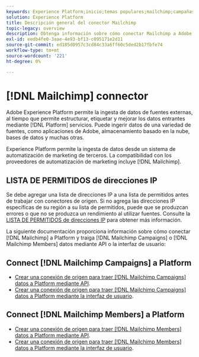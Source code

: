 ```yaml
---
keywords: Experience Platform;inicio;temas populares;mailchimp;campañas mailchimp;miembros mailchimp
solution: Experience Platform
title: Descripción general del conector Mailchimp
topic-legacy: overview
description: Obtenga información sobre cómo conectar Mailchimp a Adobe Experience Platform mediante API o la interfaz de usuario.
exl-id: eedb4fe0-3aae-4e93-bf13-c095171e2d11
source-git-commit: ed185d0957c3cd84c33a6ff60c5ded2b17fbfe74
workflow-type: tm+mt
source-wordcount: '221'
ht-degree: 0%

---
```


# [!DNL Mailchimp] connector

Adobe Experience Platform permite la ingesta de datos de fuentes externas, al tiempo que permite estructurar, etiquetar y mejorar los datos entrantes mediante [!DNL Platform] servicios. Puede ingerir datos de una variedad de fuentes, como aplicaciones de Adobe, almacenamiento basado en la nube, bases de datos y muchas otras.

Experience Platform permite la ingesta de datos desde un sistema de automatización de marketing de terceros. La compatibilidad con los proveedores de automatización de marketing incluye [!DNL Mailchimp].

## LISTA DE PERMITIDOS de direcciones IP

Se debe agregar una lista de direcciones IP a una lista de permitidos antes de trabajar con conectores de origen. Si no agrega las direcciones IP específicas de su región a su lista de permitidos, puede que se produzcan errores o que no se produzca un rendimiento al utilizar fuentes. Consulte la [LISTA DE PERMITIDOS de direcciones IP](../../ip-address-allow-list.md) para obtener más información.

La siguiente documentación proporciona información sobre cómo conectar [!DNL Mailchimp] a Platform y traiga [!DNL Mailchimp Campaigns] o [!DNL Mailchimp Members] datos mediante API o la interfaz de usuario:

## Connect [!DNL Mailchimp Campaigns] a Platform

* [Crear una conexión de origen para traer [!DNL Mailchimp Campaigns] datos a Platform mediante API](../../tutorials/api/create/marketing-automation/mailchimp-campaign.md).
* [Crear una conexión de origen para traer [!DNL Mailchimp Campaigns] datos a Platform mediante la interfaz de usuario](../../tutorials/ui/create/marketing-automation/mailchimp-campaigns.md).

## Connect [!DNL Mailchimp Members] a Platform

* [Crear una conexión de origen para traer [!DNL Mailchimp Members] datos a Platform mediante API](../../tutorials/api/create/marketing-automation/mailchimp-members.md).
* [Crear una conexión de origen para traer [!DNL Mailchimp Members] datos a Platform mediante la interfaz de usuario](../../tutorials/ui/create/marketing-automation/mailchimp-members.md).